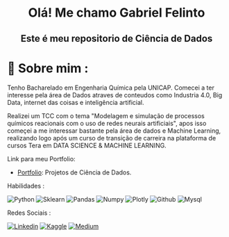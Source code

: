  <h1 align="center">Olá! Me chamo Gabriel Felinto </h1>
 <h2 align="center">Este é meu repositorio de Ciência de Dados </h2>
 
# 💬 Sobre mim :
Tenho Bacharelado em Engenharia Química pela UNICAP. Comecei a ter interesse pela área de Dados atraves de conteudos como Industria 4.0, Big Data, internet das coisas e inteligência artificial.

Realizei um TCC com o tema "Modelagem e simulação de processos químicos reacionais com o uso de redes neurais artificiais", apos isso começei a me interessar bastante pela área de dados e Machine Learning, realizando logo após um curso de transição de carreira na plataforma de cursos Tera em DATA SCIENCE & MACHINE LEARNING.


Link para meu Portfolio:
- [Portfolio](https://github.com/Felintox/Portfolio): Projetos de Ciência de Dados.

Habilidades :

![Python](https://img.shields.io/badge/Python-FFD43B?style=for-the-badge&logo=python&logoColor=blue)
![Sklearn](https://img.shields.io/badge/scikit_learn-F7931E?style=for-the-badge&logo=scikit-learn&logoColor=white)
![Pandas](https://img.shields.io/badge/Pandas-2C2D72?style=for-the-badge&logo=pandas&logoColor=white)
![Numpy](https://img.shields.io/badge/Numpy-777BB4?style=for-the-badge&logo=numpy&logoColor=white)
![Plotly](https://img.shields.io/badge/Plotly-239120?style=for-the-badge&logo=plotly&logoColor=white)
![Github](https://img.shields.io/badge/GIT-E44C30?style=for-the-badge&logo=git&logoColor=white)
![Mysql](https://img.shields.io/badge/MySQL-005C84?style=for-the-badge&logo=mysql&logoColor=white)

Redes Sociais :

[![Linkedin](https://img.shields.io/badge/LinkedIn-0077B5?style=for-the-badge&logo=linkedin&logoColor=white)](https://www.linkedin.com/in/gabrielfelinto/)
[![Kaggle](https://img.shields.io/badge/Kaggle-20BEFF?style=for-the-badge&logo=Kaggle&logoColor=white)](https://www.kaggle.com/gabrielfelinto)
[![Medium](https://img.shields.io/badge/Medium-12100E?style=for-the-badge&logo=medium&logoColor=white)](https://medium.com/@gabrielfelinto2020)
